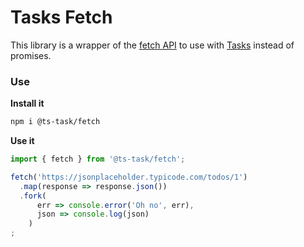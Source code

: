 # Tasks Fetch
This library is a wrapper of the [fetch API](https://developer.mozilla.org/en-US/docs/Web/API/Fetch_API/Using_Fetch) to use with [Tasks](https://github.com/ts-task/task) instead of promises.

### Use

**Install it**

```bash
npm i @ts-task/fetch
```

**Use it**
```typescript
import { fetch } from '@ts-task/fetch';

fetch('https://jsonplaceholder.typicode.com/todos/1')
  .map(response => response.json())
  .fork(
      err => console.error('Oh no', err),
      json => console.log(json)
    )
;
```

